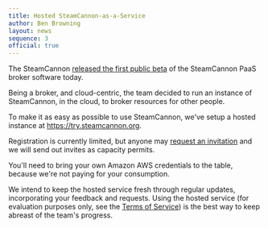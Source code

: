 ```yaml
---
title: Hosted SteamCannon-as-a-Service
author: Ben Browning
layout: news
sequence: 3
official: true
---
```


The SteamCannon [released the first public beta](/news/2010/10/29/steamcannon-1-0-0-beta1/) 
of the SteamCannon PaaS broker software today.

Being a broker, and cloud-centric, the team decided to run an
instance of SteamCannon, in the cloud, to broker resources
for other people.

To make it as easy as possible to use SteamCannon, we've setup a
hosted instance at <https://try.steamcannon.org>. 

Registration is currently limited, but anyone may [request an
invitation][invitation] and we will send out invites as capacity
permits.

You'll need to bring your own Amazon AWS credentials to the
table, because we're not paying for your consumption.

We intend to keep the hosted service fresh through regular
updates, incorporating your feedback and requests.  Using the
hosted service (for evaluation purposes only, see the
[Terms of Service]) is the best way to keep abreast of the team's
progress. 

[invitation]: https://try.steamcannon.org/account_requests/new
[Terms of Service]: /try/tos/
